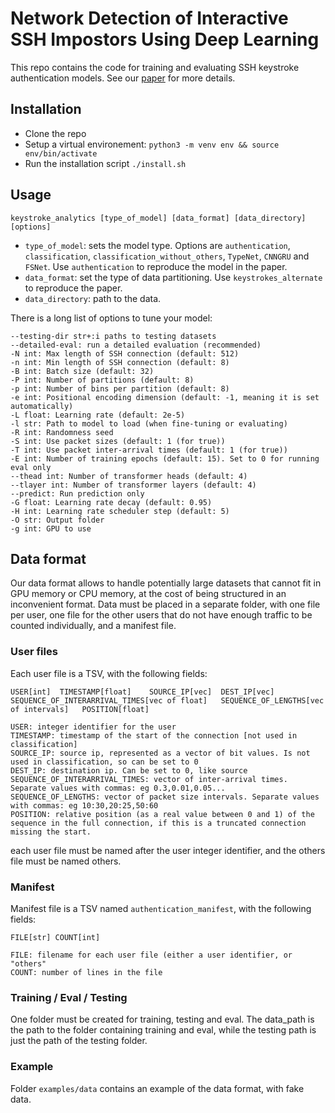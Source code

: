 # Network Detection of Interactive SSH Impostors Using Deep Learning

This repo contains the code for training and evaluating SSH keystroke authentication models. 
See our [paper](https://www.usenix.org/system/files/usenixsecurity23-piet.pdf) for more details.

## Installation

* Clone the repo
* Setup a virtual environement: `python3 -m venv env && source env/bin/activate`
* Run the installation script `./install.sh`


## Usage


```
keystroke_analytics [type_of_model] [data_format] [data_directory] [options]
```
* `type_of_model`: sets the model type. Options are `authentication`, `classification`, `classification_without_others`, `TypeNet`, `CNNGRU` and `FSNet`. Use `authentication` to  reproduce the model in the paper.
* `data_format`: set the type of data partitioning. Use `keystrokes_alternate` to reproduce the paper.
* `data_directory`: path to the data.


There is a long list of options to tune your model:
```
--testing-dir str+:i paths to testing datasets
--detailed-eval: run a detailed evaluation (recommended)
-N int: Max length of SSH connection (default: 512)
-n int: Min length of SSH connection (default: 8)
-B int: Batch size (default: 32)
-P int: Number of partitions (default: 8)
-p int: Number of bins per partition (default: 8)
-e int: Positional encoding dimension (default: -1, meaning it is set automatically)
-L float: Learning rate (default: 2e-5)
-l str: Path to model to load (when fine-tuning or evaluating)
-R int: Randomness seed
-S int: Use packet sizes (default: 1 (for true))
-T int: Use packet inter-arrival times (default: 1 (for true))
-E int: Number of training epochs (default: 15). Set to 0 for running eval only
--thead int: Number of transformer heads (default: 4)
--tlayer int: Number of transformer layers (default: 4)
--predict: Run prediction only
-G float: Learning rate decay (default: 0.95)
-H int: Learning rate scheduler step (default: 5)
-O str: Output folder
-g int: GPU to use
```


## Data format

Our data format allows to handle potentially large datasets that cannot fit in GPU memory or CPU memory, at the cost of being structured in an inconvenient format. 
Data must be placed in a separate folder, with one file per user, one file for the other users that do not have enough traffic to be counted individually, and a manifest file.

### User files
Each user file is a TSV, with the following fields:
```
USER[int]  TIMESTAMP[float]    SOURCE_IP[vec]  DEST_IP[vec] SEQUENCE_OF_INTERARRIVAL_TIMES[vec of float]   SEQUENCE_OF_LENGTHS[vec of intervals]   POSITION[float]
```

```
USER: integer identifier for the user
TIMESTAMP: timestamp of the start of the connection [not used in classification]
SOURCE_IP: source ip, represented as a vector of bit values. Is not used in classification, so can be set to 0
DEST_IP: destination ip. Can be set to 0, like source
SEQUENCE_OF_INTERARRIVAL_TIMES: vector of inter-arrival times. Separate values with commas: eg 0.3,0.01,0.05...
SEQUENCE_OF_LENGTHS: vector of packet size intervals. Separate values with commas: eg 10:30,20:25,50:60
POSITION: relative position (as a real value between 0 and 1) of the sequence in the full connection, if this is a truncated connection missing the start.
```

each user file must be named after the user integer identifier, and the others file must be named others. 

### Manifest
Manifest file is a TSV named `authentication_manifest`, with the following fields: 
```
FILE[str] COUNT[int]
```
```
FILE: filename for each user file (either a user identifier, or "others"
COUNT: number of lines in the file
```

### Training / Eval / Testing
One folder must be created for training, testing and eval. The data_path is the path to the folder containing training and eval, while the testing path is just the path of the testing folder. 

### Example
Folder `examples/data` contains an example of the data format, with fake data. 
